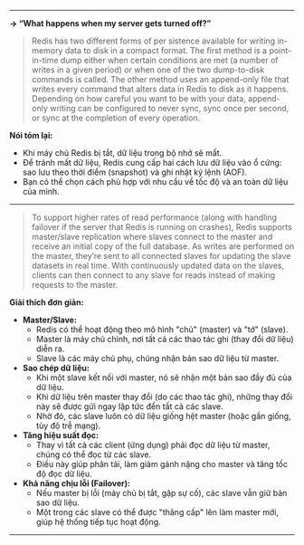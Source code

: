 
---
**-> “What happens when my server gets turned off?”**
> Redis has two different forms of per sistence available for writing in-memory data to disk in a compact format. The first method is a point-in-time dump either when certain conditions are met (a number of writes in a given period) or when one of the two dump-to-disk commands is called. The other method uses an append-only file that writes every command that alters data in Redis to disk as it happens. Depending on how careful you want to be with your data, append-only writing can be configured to never sync, sync once per second, or sync at the completion of every operation.

**Nói tóm lại:**

- Khi máy chủ Redis bị tắt, dữ liệu trong bộ nhớ sẽ mất.
- Để tránh mất dữ liệu, Redis cung cấp hai cách lưu dữ liệu vào ổ cứng: sao lưu theo thời điểm (snapshot) và ghi nhật ký lệnh (AOF).
- Bạn có thể chọn cách phù hợp với nhu cầu về tốc độ và an toàn dữ liệu của mình.
---
>To support higher rates of read performance (along with handling failover if the server that Redis is running on crashes), Redis supports master/slave replication where slaves connect to the master and receive an initial copy of the full database. As writes are performed on the master, they’re sent to all connected slaves for updating the slave datasets in real time. With continuously updated data on the slaves, clients can then connect to any slave for reads instead of making requests to the master.

**Giải thích đơn giản:**

- **Master/Slave:**
    - Redis có thể hoạt động theo mô hình "chủ" (master) và "tớ" (slave).
    - Master là máy chủ chính, nơi tất cả các thao tác ghi (thay đổi dữ liệu) diễn ra.
    - Slave là các máy chủ phụ, chúng nhận bản sao dữ liệu từ master.
- **Sao chép dữ liệu:**
    - Khi một slave kết nối với master, nó sẽ nhận một bản sao đầy đủ của dữ liệu.
    - Khi dữ liệu trên master thay đổi (do các thao tác ghi), những thay đổi này sẽ được gửi ngay lập tức đến tất cả các slave.
    - Nhờ đó, các slave luôn có dữ liệu giống hệt master (hoặc gần giống, tùy độ trễ mạng).
- **Tăng hiệu suất đọc:**
    - Thay vì tất cả các client (ứng dụng) phải đọc dữ liệu từ master, chúng có thể đọc từ các slave.
    - Điều này giúp phân tải, làm giảm gánh nặng cho master và tăng tốc độ đọc dữ liệu.
- **Khả năng chịu lỗi (Failover):**
    - Nếu master bị lỗi (máy chủ bị tắt, gặp sự cố), các slave vẫn giữ bản sao dữ liệu.
    - Một trong các slave có thể được "thăng cấp" lên làm master mới, giúp hệ thống tiếp tục hoạt động.

---
